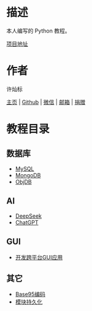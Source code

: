 # 描述

本人编写的 Python 教程。

[项目地址](https://github.com/lcctoor/pip)

# 作者

许灿标

[主页](https://lcctoor.com/index.html) \| [Github](https://github.com/lcctoor) \| [微信](https://lcctoor.com/cdn/WeChatQRC.jpg) \| [邮箱](mailto:lcctoor@outlook.com) \| [捐赠](https://lcctoor.com/cdn/DonationQRC-0rmb.jpg)

# 教程目录

## 数据库

* [MySQL](skk/mysql/README.md)
* [MongoDB](skk/mongo/README.md)
* [ObjDB](skk/objdb/README.md)

## AI

* [DeepSeek](skk/ollama2/README.md)
* [ChatGPT](skk/openai2/README.md)

## GUI

* [开发跨平台GUI应用](skk/miumapp/README.md)

## 其它

* [Base95编码](skk/base95/README.md)
* [模块持久化](skk/moduledb/README.md)
